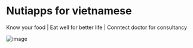 # Nutiapps for vietnamese
Know your food | Eat well for better life | Conntect doctor for consultancy

![image](https://www.nutritionsciencegroup.com/wp-content/uploads/2019/09/keto-lifestyle-594px.png)

